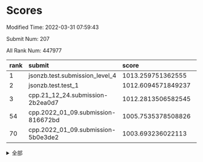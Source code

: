 # Scores

Modified Time: 2022-03-31 07:59:43

Submit Num: 207

All Rank Num: 447977

| rank |               submit               |       score        |       sigma        | pk_num |
| :--- | :--------------------------------- | :----------------- | :----------------- | :----- |
| 1    | jsonzb.test.submission_level_4     | 1013.259751362555  | 0.8040041996208622 | 8663   |
| 2    | jsonzb.test.test_1                 | 1012.6094571849237 | 0.7984287976424934 | 8659   |
| 3    | cpp.21_12_24.submission-2b2ea0d7   | 1012.2813506582545 | 0.7903442332189988 | 8657   |
| 54   | cpp.2022_01_09.submission-816672bd | 1005.7535378508826 | 0.7180820389945823 | 8656   |
| 70   | cpp.2022_01_09.submission-5b0e3de2 | 1003.693236022113  | 0.7242925506290139 | 8659   |


<details>
<summary>全部</summary>

| rank |                 submit                 |       score        |       sigma        | pk_num |
| :--- | :------------------------------------- | :----------------- | :----------------- | :----- |
| 1    | jsonzb.test.submission_level_4         | 1013.259751362555  | 0.8040041996208622 | 8663   |
| 2    | jsonzb.test.test_1                     | 1012.6094571849237 | 0.7984287976424934 | 8659   |
| 3    | cpp.21_12_24.submission-2b2ea0d7       | 1012.2813506582545 | 0.7903442332189988 | 8657   |
| 4    | gobigger.level_3.submission_level_3_21 | 1011.7581640359218 | 0.7571516318779179 | 8652   |
| 5    | gobigger.level_3.submission_level_3_4  | 1011.397990049831  | 0.7694755775303398 | 8652   |
| 6    | gobigger.level_3.submission_level_3_3  | 1011.3311538774201 | 0.8014025044707505 | 8659   |
| 7    | gobigger.level_3.submission_level_3_39 | 1011.2629893095166 | 0.7697494013624192 | 8658   |
| 8    | gobigger.level_3.submission_level_3_12 | 1011.0082155913619 | 0.7613120044345525 | 8655   |
| 9    | gobigger.level_3.submission_level_3_30 | 1011.0000986863552 | 0.7539917551472489 | 8655   |
| 10   | gobigger.level_3.submission_level_3_11 | 1010.9252569226751 | 0.7774081125399844 | 8657   |
| 11   | gobigger.level_3.submission_level_3_0  | 1010.8861032195211 | 0.7640857111001086 | 8662   |
| 12   | gobigger.level_3.submission_level_3_26 | 1010.8778129309435 | 0.7552736808587477 | 8662   |
| 13   | gobigger.level_3.submission_level_3_40 | 1010.7298760880187 | 0.7767258853898639 | 8657   |
| 14   | gobigger.level_3.submission_level_3_35 | 1010.6831437047794 | 0.7685709601852416 | 8655   |
| 15   | gobigger.level_3.submission_level_3_29 | 1010.6378790597403 | 0.7617175499672807 | 8661   |
| 16   | gobigger.level_3.submission_level_3_15 | 1010.6271835481356 | 0.7751792642407357 | 8654   |
| 17   | gobigger.level_3.submission_level_3_41 | 1010.5967878155459 | 0.7633020444293818 | 8656   |
| 18   | gobigger.level_3.submission_level_3_49 | 1010.512929202583  | 0.7700918775753745 | 8656   |
| 19   | gobigger.level_3.submission_level_3_31 | 1010.5069634673008 | 0.7689661059854984 | 8657   |
| 20   | gobigger.level_3.submission_level_3_37 | 1010.3752901279648 | 0.7539606320380698 | 8658   |
| 21   | gobigger.level_3.submission_level_3_17 | 1010.339508724111  | 0.7615707398601872 | 8655   |
| 22   | gobigger.level_3.submission_level_3_38 | 1010.3333247598916 | 0.7516350624087555 | 8651   |
| 23   | gobigger.level_3.submission_level_3_5  | 1010.2992756469969 | 0.7567970520945887 | 8655   |
| 24   | gobigger.level_3.submission_level_3_23 | 1010.2979927814412 | 0.7512829445595702 | 8659   |
| 25   | gobigger.level_3.submission_level_3_19 | 1010.2455725659913 | 0.7627083449664641 | 8659   |
| 26   | gobigger.level_3.submission_level_3_22 | 1010.1740838118304 | 0.7567482210594777 | 8652   |
| 27   | gobigger.level_3.submission_level_3_9  | 1010.1649922631755 | 0.7660171299798629 | 8657   |
| 28   | gobigger.level_3.submission_level_3_47 | 1010.1404849780016 | 0.7758370866006835 | 8657   |
| 29   | gobigger.level_3.submission_level_3_43 | 1010.1117736524825 | 0.7861246454446494 | 8654   |
| 30   | gobigger.level_3.submission_level_3_6  | 1009.8842478444367 | 0.7716904380424169 | 8658   |
| 31   | gobigger.level_3.submission_level_3_48 | 1009.8674098407366 | 0.757421337816586  | 8658   |
| 32   | gobigger.level_3.submission_level_3_33 | 1009.8266246493359 | 0.7387694193504093 | 8651   |
| 33   | gobigger.level_3.submission_level_3_27 | 1009.8221672439032 | 0.7447922576964435 | 8658   |
| 34   | gobigger.level_3.submission_level_3_32 | 1009.773314382146  | 0.7536141340026795 | 8661   |
| 35   | gobigger.level_3.submission_level_3_25 | 1009.6415526114938 | 0.7570009083407377 | 8653   |
| 36   | gobigger.level_3.submission_level_3_36 | 1009.6379350534555 | 0.7447771717844445 | 8654   |
| 37   | gobigger.level_3.submission_level_3_10 | 1009.6183817850532 | 0.7583328227670191 | 8656   |
| 38   | gobigger.level_3.submission_level_3_2  | 1009.5256031909848 | 0.7458785914460729 | 8653   |
| 39   | gobigger.level_3.submission_level_3_46 | 1009.4935389746273 | 0.7701864117255859 | 8657   |
| 40   | gobigger.level_3.submission_level_3_20 | 1009.4597942457904 | 0.746210910797027  | 8656   |
| 41   | gobigger.level_3.submission_level_3_24 | 1009.4565543826603 | 0.7331197540726629 | 8657   |
| 42   | gobigger.level_3.submission_level_3_13 | 1009.4316935794658 | 0.7613485991620383 | 8654   |
| 43   | gobigger.level_3.submission_level_3_18 | 1009.3128471461962 | 0.7490909294140214 | 8657   |
| 44   | gobigger.level_3.submission_level_3_28 | 1009.259379598807  | 0.7624397939605205 | 8659   |
| 45   | gobigger.level_3.submission_level_3_34 | 1009.194752734472  | 0.7314039944740804 | 8660   |
| 46   | gobigger.level_3.submission_level_3_16 | 1009.1678810061112 | 0.7289769271912379 | 8653   |
| 47   | gobigger.level_3.submission_level_3_42 | 1009.1631092421123 | 0.7551220463919792 | 8654   |
| 48   | gobigger.level_3.submission_level_3_7  | 1009.1140014714573 | 0.7455144639947143 | 8653   |
| 49   | gobigger.level_3.submission_level_3_44 | 1009.0891418279646 | 0.7482279641284583 | 8655   |
| 50   | gobigger.level_3.submission_level_3_14 | 1008.9173974887478 | 0.7589268593746127 | 8655   |
| 51   | gobigger.level_3.submission_level_3_45 | 1008.8703056757126 | 0.777899434036753  | 8659   |
| 52   | gobigger.level_3.submission_level_3_1  | 1008.7307354929333 | 0.7540170134094532 | 8653   |
| 53   | gobigger.level_3.submission_level_3_8  | 1008.4899930411531 | 0.7427883992827499 | 8648   |
| 54   | cpp.2022_01_09.submission-816672bd     | 1005.7535378508826 | 0.7180820389945823 | 8656   |
| 55   | gobigger.level_1.submission_level_1_31 | 1004.6689300619648 | 0.7269980794359866 | 8660   |
| 56   | gobigger.level_1.submission_level_1_27 | 1004.475770533318  | 0.7321352726576632 | 8657   |
| 57   | gobigger.level_1.submission_level_1_36 | 1004.4505923177746 | 0.7155653029703074 | 8659   |
| 58   | gobigger.level_1.submission_level_1_0  | 1004.4370535330539 | 0.714971260896394  | 8657   |
| 59   | gobigger.level_1.submission_level_1_10 | 1004.2437191248089 | 0.7308982293803153 | 8658   |
| 60   | gobigger.level_1.submission_level_1_24 | 1004.1412094543311 | 0.719612975630291  | 8659   |
| 61   | gobigger.level_1.submission_level_1_42 | 1004.1258476584776 | 0.7232913545144121 | 8655   |
| 62   | gobigger.level_1.submission_level_1_30 | 1004.0361592236559 | 0.7174886829320859 | 8655   |
| 63   | gobigger.level_1.submission_level_1_48 | 1003.9889255903518 | 0.7189738707872176 | 8654   |
| 64   | gobigger.level_1.submission_level_1_47 | 1003.9521125599341 | 0.7255906834157009 | 8658   |
| 65   | gobigger.level_1.submission_level_1_39 | 1003.9429895635434 | 0.7212953629518949 | 8655   |
| 66   | gobigger.level_1.submission_level_1_33 | 1003.8843979646825 | 0.7169891524681252 | 8655   |
| 67   | gobigger.level_1.submission_level_1_19 | 1003.7706554522448 | 0.7179530602375477 | 8654   |
| 68   | gobigger.level_1.submission_level_1_41 | 1003.7217673599546 | 0.7210589706125967 | 8659   |
| 69   | gobigger.level_1.submission_level_1_14 | 1003.714768273998  | 0.7117663629836427 | 8657   |
| 70   | cpp.2022_01_09.submission-5b0e3de2     | 1003.693236022113  | 0.7242925506290139 | 8659   |
| 71   | gobigger.level_1.submission_level_1_8  | 1003.6814240651222 | 0.7103659762432716 | 8655   |
| 72   | gobigger.level_1.submission_level_1_26 | 1003.6600678185924 | 0.7045078193859697 | 8657   |
| 73   | gobigger.level_1.submission_level_1_11 | 1003.6537733986277 | 0.7071201294129249 | 8649   |
| 74   | gobigger.level_1.submission_level_1_4  | 1003.6340992298591 | 0.7204277454786077 | 8657   |
| 75   | gobigger.level_1.submission_level_1_21 | 1003.5930808544056 | 0.7138624826999721 | 8661   |
| 76   | gobigger.level_1.submission_level_1_7  | 1003.5543024665088 | 0.7104988589014679 | 8654   |
| 77   | gobigger.level_1.submission_level_1_13 | 1003.5457857544181 | 0.7089875367388027 | 8655   |
| 78   | gobigger.level_1.submission_level_1_15 | 1003.4276044147061 | 0.7208275835341049 | 8650   |
| 79   | gobigger.level_1.submission_level_1_40 | 1003.4173664642278 | 0.7115059795499039 | 8657   |
| 80   | gobigger.level_1.submission_level_1_18 | 1003.3797313367974 | 0.7099563962684888 | 8658   |
| 81   | gobigger.level_1.submission_level_1_6  | 1003.259831938899  | 0.716077826886624  | 8657   |
| 82   | gobigger.level_1.submission_level_1_12 | 1003.2211743750719 | 0.7185373601026264 | 8657   |
| 83   | gobigger.level_1.submission_level_1_1  | 1003.2202682682941 | 0.7361771804154744 | 8658   |
| 84   | gobigger.level_1.submission_level_1_5  | 1003.1917824194537 | 0.7212948839868939 | 8661   |
| 85   | gobigger.level_1.submission_level_1_32 | 1003.1863816122448 | 0.7146495158538718 | 8654   |
| 86   | gobigger.level_1.submission_level_1_38 | 1003.1751816223637 | 0.7305051794445513 | 8655   |
| 87   | gobigger.level_1.submission_level_1_20 | 1003.1718371377088 | 0.7094404134537354 | 8658   |
| 88   | gobigger.level_1.submission_level_1_9  | 1003.1714076291299 | 0.7189495201554593 | 8653   |
| 89   | gobigger.level_1.submission_level_1_43 | 1003.146004818974  | 0.7165906172832909 | 8659   |
| 90   | gobigger.level_1.submission_level_1_17 | 1002.9414824599032 | 0.7191676035296687 | 8658   |
| 91   | gobigger.level_1.submission_level_1_22 | 1002.8967178683638 | 0.7207556205869172 | 8655   |
| 92   | gobigger.level_1.submission_level_1_29 | 1002.8630623625846 | 0.7248523807178746 | 8656   |
| 93   | gobigger.level_1.submission_level_1_16 | 1002.8352913816359 | 0.707535316883991  | 8657   |
| 94   | gobigger.level_1.submission_level_1_23 | 1002.7849795090851 | 0.7240419627624516 | 8657   |
| 95   | gobigger.level_1.submission_level_1_28 | 1002.7459613575338 | 0.7183335539305288 | 8656   |
| 96   | gobigger.level_1.submission_level_1_44 | 1002.7443145542661 | 0.7186779685096275 | 8655   |
| 97   | gobigger.level_1.submission_level_1_35 | 1002.6263264638461 | 0.7219791046663064 | 8660   |
| 98   | gobigger.level_1.submission_level_1_49 | 1002.614989578252  | 0.7103106935656492 | 8657   |
| 99   | gobigger.level_1.submission_level_1_25 | 1002.5253410096706 | 0.7036535755987302 | 8660   |
| 100  | gobigger.level_1.submission_level_1_46 | 1002.4998752377822 | 0.7181294182343347 | 8659   |
| 101  | gobigger.level_1.submission_level_1_37 | 1002.4379046465085 | 0.7087864733092855 | 8659   |
| 102  | gobigger.level_1.submission_level_1_34 | 1002.3906855566847 | 0.7092605479209038 | 8657   |
| 103  | gobigger.level_1.submission_level_1_3  | 1002.3384550996332 | 0.7032248224298049 | 8655   |
| 104  | gobigger.level_1.submission_level_1_2  | 1002.1269708843786 | 0.7105133979707176 | 8657   |
| 105  | gobigger.level_1.submission_level_1_45 | 1000.8636801977865 | 0.7088366364368854 | 8656   |
| 106  | gobigger.random.submission_random_3    | 997.7355163343075  | 0.699247448377301  | 8658   |
| 107  | gobigger.random.submission_random_12   | 997.7020556684275  | 0.702457825853626  | 8654   |
| 108  | gobigger.random.submission_random_1    | 997.1726881923724  | 0.7269907976263094 | 8658   |
| 109  | gobigger.random.submission_random_2    | 996.9352844979742  | 0.7012489960713587 | 8653   |
| 110  | gobigger.random.submission_random_18   | 996.7945945592229  | 0.7130050303427203 | 8657   |
| 111  | gobigger.random.submission_random_22   | 996.6991972657223  | 0.7135522137124726 | 8654   |
| 112  | gobigger.random.submission_random_25   | 996.6339998473256  | 0.7074474630555241 | 8655   |
| 113  | gobigger.random.submission_random_48   | 996.6121352733671  | 0.7107991763728126 | 8659   |
| 114  | gobigger.random.submission_random_28   | 996.6057427973758  | 0.7078039323774291 | 8656   |
| 115  | gobigger.random.submission_random_49   | 996.5907165531775  | 0.706892174079119  | 8656   |
| 116  | gobigger.random.submission_random_40   | 996.5731181285954  | 0.7097587995719504 | 8652   |
| 117  | gobigger.random.submission_random_29   | 996.5592483345995  | 0.6994262540998324 | 8654   |
| 118  | gobigger.random.submission_random_42   | 996.5547327924646  | 0.7099977729999165 | 8658   |
| 119  | gobigger.random.submission_random_30   | 996.4924281507195  | 0.7188513361927698 | 8652   |
| 120  | gobigger.random.submission_random_15   | 996.4705719283588  | 0.7020244221869834 | 8659   |
| 121  | gobigger.random.submission_random_38   | 996.4319743647067  | 0.7077507561765822 | 8656   |
| 122  | gobigger.random.submission_random_34   | 996.4108212225026  | 0.702699983223724  | 8656   |
| 123  | gobigger.random.submission_random_41   | 996.3652046804592  | 0.6959762123054757 | 8659   |
| 124  | gobigger.random.submission_random_9    | 996.3489277648566  | 0.7096375918084457 | 8660   |
| 125  | gobigger.random.submission_random_6    | 996.3475099175882  | 0.7325229993900221 | 8659   |
| 126  | gobigger.random.submission_random_47   | 996.333144205368   | 0.7028713045033637 | 8663   |
| 127  | gobigger.random.submission_random_39   | 996.2796710422344  | 0.7166616233470716 | 8653   |
| 128  | gobigger.random.submission_random_23   | 996.2163632157577  | 0.7141535547513138 | 8657   |
| 129  | gobigger.random.submission_random_35   | 996.2111276914218  | 0.7071983527151077 | 8659   |
| 130  | gobigger.random.submission_random_4    | 996.1519055136753  | 0.7079199399993057 | 8651   |
| 131  | gobigger.random.submission_random_20   | 996.1468999614756  | 0.7002180867829995 | 8661   |
| 132  | gobigger.random.submission_random_37   | 996.0134696635778  | 0.7258932273723508 | 8660   |
| 133  | gobigger.random.submission_random_32   | 995.981552722179   | 0.708875966389484  | 8656   |
| 134  | gobigger.random.submission_random_31   | 995.9635487928191  | 0.7140374740172748 | 8659   |
| 135  | gobigger.random.submission_random_5    | 995.8005077812556  | 0.7193120486309913 | 8655   |
| 136  | gobigger.random.submission_random_44   | 995.7775813202755  | 0.710665725606496  | 8657   |
| 137  | gobigger.random.submission_random_36   | 995.7340282548396  | 0.7104569025927214 | 8652   |
| 138  | gobigger.random.submission_random_45   | 995.637398145061   | 0.7172273545571594 | 8656   |
| 139  | gobigger.random.submission_random_14   | 995.632339593829   | 0.7213747763940805 | 8656   |
| 140  | gobigger.random.submission_random_10   | 995.6289682943222  | 0.7170332234001783 | 8662   |
| 141  | gobigger.random.submission_random_27   | 995.5504374981288  | 0.7119787495872332 | 8655   |
| 142  | gobigger.random.submission_random_21   | 995.5271779369907  | 0.7075106964365406 | 8648   |
| 143  | gobigger.random.submission_random_46   | 995.5257953745199  | 0.7326018962364895 | 8655   |
| 144  | gobigger.random.submission_random_43   | 995.4949176257011  | 0.729191094167707  | 8652   |
| 145  | gobigger.random.submission_random_7    | 995.4264913875822  | 0.7179001085394321 | 8654   |
| 146  | gobigger.random.submission_random_13   | 995.3538975093845  | 0.7143175119644695 | 8654   |
| 147  | gobigger.random.submission_random_19   | 995.2435566714494  | 0.7148699930684346 | 8658   |
| 148  | gobigger.random.submission_random_33   | 995.2398251609534  | 0.7112579890266433 | 8661   |
| 149  | gobigger.random.submission_random_8    | 995.2231498812938  | 0.7138597395103075 | 8660   |
| 150  | gobigger.random.submission_random_24   | 995.1741166621988  | 0.7107137328916799 | 8655   |
| 151  | gobigger.random.submission_random_16   | 994.9387139781152  | 0.7200158848486621 | 8661   |
| 152  | gobigger.random.submission_random_17   | 994.7982976965715  | 0.7236955476997835 | 8655   |
| 153  | gobigger.random.submission_random_11   | 994.7321160711442  | 0.7113401521274197 | 8658   |
| 154  | gobigger.level_2.submission_level_2_22 | 994.4122109945721  | 0.7332301522581975 | 8657   |
| 155  | gobigger.random.submission_random_26   | 994.3650539701757  | 0.7131806980472339 | 8656   |
| 156  | gobigger.random.submission_random_0    | 994.3339962009447  | 0.7153138368563028 | 8658   |
| 157  | gobigger.level_2.submission_level_2_44 | 993.6411698832655  | 0.7310116701585664 | 8654   |
| 158  | gobigger.level_2.submission_level_2_14 | 993.4414796268297  | 0.730032321570291  | 8653   |
| 159  | gobigger.level_2.submission_level_2_16 | 993.4272662192434  | 0.7333853184057536 | 8653   |
| 160  | gobigger.level_2.submission_level_2_18 | 993.1914342492212  | 0.7472093796042858 | 8655   |
| 161  | gobigger.level_2.submission_level_2_11 | 993.1144968740242  | 0.7469313800545043 | 8656   |
| 162  | gobigger.level_2.submission_level_2_33 | 993.1125320490665  | 0.740550857683044  | 8657   |
| 163  | gobigger.level_2.submission_level_2_47 | 993.0917004247151  | 0.7333716572378045 | 8665   |
| 164  | gobigger.level_2.submission_level_2_30 | 992.9847949787155  | 0.7268433651684884 | 8659   |
| 165  | gobigger.level_2.submission_level_2_20 | 992.9665953548825  | 0.7473576009690914 | 8656   |
| 166  | gobigger.level_2.submission_level_2_12 | 992.9288850246855  | 0.7592818428482677 | 8657   |
| 167  | gobigger.level_2.submission_level_2_1  | 992.8868528802124  | 0.7256866790137572 | 8659   |
| 168  | gobigger.level_2.submission_level_2_6  | 992.8451343122147  | 0.7319155995958764 | 8660   |
| 169  | gobigger.level_2.submission_level_2_42 | 992.7750599221764  | 0.7415410181730522 | 8657   |
| 170  | gobigger.level_2.submission_level_2_19 | 992.6419978971276  | 0.7517678586239396 | 8656   |
| 171  | gobigger.level_2.submission_level_2_24 | 992.561874182883   | 0.7262237673446018 | 8662   |
| 172  | gobigger.level_2.submission_level_2_17 | 992.4550482535179  | 0.7233917839369517 | 8656   |
| 173  | gobigger.level_2.submission_level_2_45 | 992.3687415347895  | 0.7377996802130417 | 8653   |
| 174  | gobigger.level_2.submission_level_2_34 | 992.3414786337102  | 0.7285596140057335 | 8657   |
| 175  | gobigger.level_2.submission_level_2_21 | 992.3274828273123  | 0.739639796239438  | 8655   |
| 176  | gobigger.level_2.submission_level_2_28 | 992.2606623752137  | 0.7418388583662946 | 8654   |
| 177  | gobigger.level_2.submission_level_2_39 | 992.2580697848597  | 0.7323724424905812 | 8665   |
| 178  | gobigger.level_2.submission_level_2_4  | 992.2541476476661  | 0.7451484563865179 | 8655   |
| 179  | gobigger.level_2.submission_level_2_8  | 992.213936522834   | 0.7392299892124946 | 8661   |
| 180  | gobigger.level_2.submission_level_2_13 | 992.0454298366453  | 0.7370091472481357 | 8661   |
| 181  | gobigger.level_2.submission_level_2_40 | 992.032094113864   | 0.743608705192267  | 8660   |
| 182  | gobigger.level_2.submission_level_2_29 | 991.9308752908114  | 0.7478367901642465 | 8656   |
| 183  | gobigger.level_2.submission_level_2_32 | 991.900508669635   | 0.7535529785816866 | 8653   |
| 184  | gobigger.level_2.submission_level_2_23 | 991.7961965946322  | 0.7485006307205082 | 8656   |
| 185  | gobigger.level_2.submission_level_2_7  | 991.7510173667861  | 0.7270845324951621 | 8657   |
| 186  | gobigger.level_2.submission_level_2_15 | 991.7001196427333  | 0.7403871266641661 | 8659   |
| 187  | gobigger.level_2.submission_level_2_5  | 991.6874312986638  | 0.7547249543840954 | 8659   |
| 188  | gobigger.level_2.submission_level_2_49 | 991.6791299157525  | 0.7612534946386625 | 8655   |
| 189  | gobigger.level_2.submission_level_2_26 | 991.5799617992108  | 0.7567036690718094 | 8658   |
| 190  | gobigger.level_2.submission_level_2_43 | 991.5756432148034  | 0.7591471877367216 | 8651   |
| 191  | gobigger.level_2.submission_level_2_25 | 991.4104136968796  | 0.7627262149008966 | 8656   |
| 192  | gobigger.level_2.submission_level_2_48 | 991.2480127581282  | 0.7449189542192354 | 8660   |
| 193  | gobigger.level_2.submission_level_2_9  | 991.2470709401076  | 0.7368601140510549 | 8663   |
| 194  | gobigger.level_2.submission_level_2_35 | 991.2464729390656  | 0.7816707588044316 | 8658   |
| 195  | gobigger.level_2.submission_level_2_31 | 991.2118492872618  | 0.7637825684837806 | 8653   |
| 196  | gobigger.level_2.submission_level_2_2  | 991.1933532680464  | 0.7518617559651931 | 8653   |
| 197  | gobigger.level_2.submission_level_2_46 | 991.1282906214136  | 0.7271014495693421 | 8660   |
| 198  | gobigger.level_2.submission_level_2_37 | 991.117982527882   | 0.7360607005371425 | 8653   |
| 199  | gobigger.level_2.submission_level_2_36 | 991.0956876327488  | 0.759003938672303  | 8657   |
| 200  | gobigger.level_2.submission_level_2_3  | 991.0223520084387  | 0.7410107108794838 | 8659   |
| 201  | gobigger.level_2.submission_level_2_0  | 990.9388976048791  | 0.7475730128045477 | 8659   |
| 202  | gobigger.level_2.submission_level_2_10 | 990.8259315189056  | 0.7733309789433868 | 8654   |
| 203  | gobigger.level_2.submission_level_2_27 | 990.7983621609661  | 0.7699036707353084 | 8659   |
| 204  | gobigger.level_2.submission_level_2_38 | 990.3092949434854  | 0.7647941705412443 | 8659   |
| 205  | gobigger.level_2.submission_level_2_41 | 990.2458449525853  | 0.7568071492559424 | 8658   |
| 206  | gobigger.none.submission_none_0        | 978.697086384068   | 1.2424788135874187 | 8658   |
| 207  | gobigger.none.submission_none_1        | 976.1316080547753  | 1.4794671679090057 | 8651   |

</details>